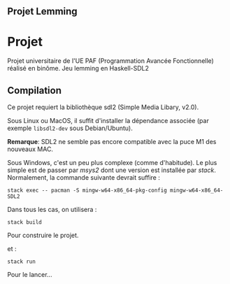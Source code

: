 ## Projet Lemming

# Projet

Projet universitaire de l'UE PAF (Programmation Avancée Fonctionnelle) réalisé en binôme.
Jeu lemming en Haskell-SDL2

## Compilation

Ce projet requiert la bibliothèque sdl2 (Simple Media Libary, v2.0).

Sous Linux ou MacOS, il suffit d'installer la dépendance associée
(par exemple `libsdl2-dev` sous Debian/Ubuntu).

**Remarque**: SDL2 ne semble pas encore compatible avec la puce M1 des nouveaux MAC.

Sous Windows, c'est un peu plus complexe (comme d'habitude).  Le plus simple est de passer par *msys2* dont une version est installée par *stack*.  Normalement, la commande suivante devrait suffire :

```
stack exec -- pacman -S mingw-w64-x86_64-pkg-config mingw-w64-x86_64-SDL2
```

Dans tous les cas, on utilisera :

```
stack build
```

Pour construire le projet.

et :

```
stack run
```

Pour le lancer...

